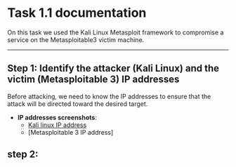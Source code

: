 # Task 1.1 documentation

On this task we used the Kali Linux Metasploit framework to compromise a service on the Metasploitable3 victim machine.

---
## Step 1: Identify the attacker (Kali Linux) and the victim (Metasploitable 3) IP addresses
Before attacking, we need to know the IP addresses to ensure that the attack will be directed toward the desired target.
- **IP addresses screenshots**:
  - [Kali linux IP address](./Task_1_1_Screenshots)
  - [Metasploitable 3 IP address]
## step 2: 
